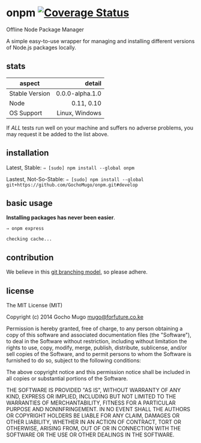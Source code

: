 
# onpm [![Coverage Status](https://img.shields.io/coveralls/GochoMugo/onpm.svg)](https://coveralls.io/r/GochoMugo/onpm)

Offline Node Package Manager

A simple easy-to-use wrapper for managing and installing different
versions of Node.js packages locally.


## stats

|aspect|detail|
|-------|-------:|
|Stable Version|0.0.0-alpha.1.0|
|Node|0.11, 0.10|
|OS Support|Linux, Windows|

If _ALL_ tests run well on your machine and suffers no adverse problems,
you may request it be added to the list above.


## installation

Latest, Stable: `⇒ [sudo] npm install --global onpm`

Lastest, Not-So-Stable: `⇒ [sudo] npm install --global git+https://github.com/GochoMugo/onpm.git#develop`


## basic usage

__Installing packages has never been easier__.

```shell
⇒ onpm express

checking cache...
```

## contribution

We believe in this [git branching model][git-branch], so please adhere.


## license

The MIT License (MIT)

Copyright (c) 2014 Gocho Mugo <mugo@forfuture.co.ke>

Permission is hereby granted, free of charge, to any person obtaining a
copy of this software and associated documentation files (the "Software"),
to deal in the Software without restriction, including without limitation the
rights to use, copy, modify, merge, publish, distribute, sublicense, and/or
sell copies of the Software, and to permit persons to whom the Software
is furnished to do so, subject to the following conditions:

The above copyright notice and this permission notice shall be included in
all copies or substantial portions of the Software.

THE SOFTWARE IS PROVIDED "AS IS", WITHOUT WARRANTY OF ANY KIND,
EXPRESS OR IMPLIED, INCLUDING BUT NOT LIMITED TO THE WARRANTIES
OF MERCHANTABILITY, FITNESS FOR A PARTICULAR PURPOSE AND
NONINFRINGEMENT. IN NO EVENT SHALL THE AUTHORS OR COPYRIGHT
HOLDERS BE LIABLE FOR ANY CLAIM, DAMAGES OR OTHER LIABILITY,
WHETHER IN AN ACTION OF CONTRACT, TORT OR OTHERWISE, ARISING
FROM, OUT OF OR IN CONNECTION WITH THE SOFTWARE OR THE USE OR
OTHER DEALINGS IN THE SOFTWARE.


[git-branch]:http://nvie.com/posts/a-successful-git-branching-model "Git-Branching Model"
